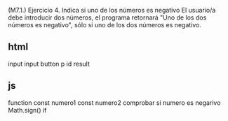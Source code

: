 (M7.1.) Ejercicio 4. Indica si uno de los números es negativo
El usuario/a debe introducir dos números, el programa retornará "Uno de los dos números es negativo", sólo si uno de los dos números es negativo.

## html
input
input
button
p id result

## js
function
const numero1
const numero2
comprobar si numero es negarivo Math.sign()
if 
